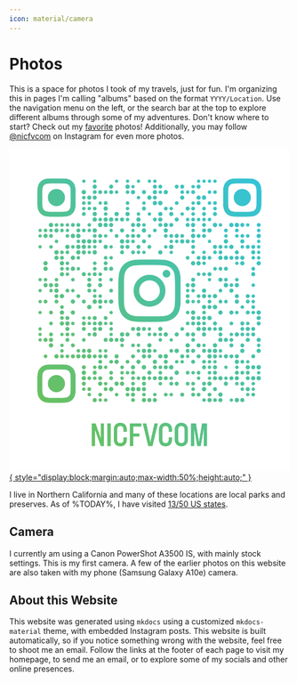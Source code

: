 ```yaml
---
icon: material/camera
---
```

# Photos

This is a space for photos I took of my travels, just for fun. I'm organizing this in pages I'm calling "albums" based on the format `YYYY/Location`. Use the navigation menu on the left, or the search bar at the top to explore different albums through some of my adventures. Don't know where to start? Check out my [favorite](./favorites.md) photos! Additionally, you may follow [@nicfvcom](https://www.instagram.com/nicfvcom/) on Instagram for even more photos.

[![qr](./nicfvcom_qr.png){ style="display:block;margin:auto;max-width:50%;height:auto;" }](https://www.instagram.com/nicfvcom/)

I live in Northern California and many of these locations are local parks and preserves. As of %TODAY%, I have visited [13/50 US states](./map.md).

## Camera
I currently am using a Canon PowerShot A3500 IS, with mainly stock settings. This is my first camera. A few of the earlier photos on this website are also taken with my phone (Samsung Galaxy A10e) camera.

## About this Website
This website was generated using `mkdocs` using a customized `mkdocs-material` theme, with embedded Instagram posts. This website is built automatically, so if you notice something wrong with the website, feel free to shoot me an email. Follow the links at the footer of each page to visit my homepage, to send me an email, or to explore some of my socials and other online presences.